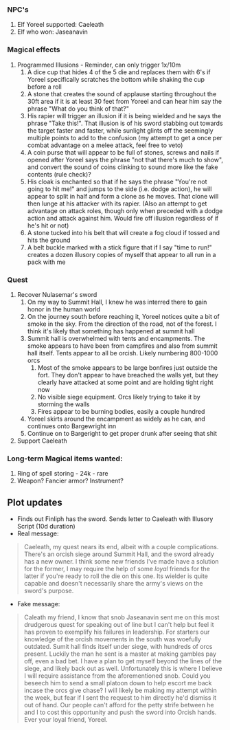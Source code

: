 ### NPC's
1. Elf Yoreel supported: Caeleath
2. Elf who won: Jaseanavin

### Magical effects
1. Programmed Illusions - Reminder, can only trigger 1x/10m
    1. A dice cup that hides 4 of the 5 die and replaces them with 6's if Yoreel specifically scratches the bottom while shaking the cup before a roll
    2. A stone that creates the sound of applause starting throughout the 30ft area if it is at least 30 feet from Yoreel and can hear him say the phrase "What do you think of that?"
    3. His rapier will trigger an illusion if it is being wielded and he says the phrase "Take this!".  That illusion is of his sword stabbing out towards the target faster and faster, while sunlight glints off the seemingly multiple points to add to the confusion (my attempt to get a once per combat advantage on a melee attack, feel free to veto)
    4. A coin purse that will appear to be full of stones, screws and nails if opened after Yoreel says the phrase "not that there's much to show", and convert the sound of coins clinking to sound more like the fake contents (rule check)?
    5. His cloak is enchanted so that if he says the phrase "You're not going to hit me!" and jumps to the side (i.e. dodge action), he will appear to split in half and form a clone as he moves. That clone will then lunge at his attacker with its rapier. (Also an attempt to get advantage on attack roles, though only when preceded with a dodge action and attack against him. Would fire off illusion regardless of if he's hit or not)
    6. A stone tucked into his belt that will create a fog cloud if tossed and hits the ground
    7. A belt buckle marked with a stick figure that if I say "time to run!" creates a dozen illusory copies of myself that appear to all run in a pack with me

### Quest
1. Recover Nulasemar's sword
    1. On my way to Summit Hall, I knew he was interred there to gain honor in the human world
    2. On the journey south before reaching it, Yoreel notices quite a bit of smoke in the sky. From the direction of the road, not of the forest. I think it's likely that something has happened at summit hall
    3. Summit hall is overwhelmed with tents and encampments. The smoke appears to have been from campfires and also from summit hall itself. Tents appear to all be orcish. Likely numbering 800-1000 orcs
        1. Most of the smoke appears to be large bonfires just outside the fort. They don't appear to have breached the walls yet, but they clearly have attacked at some point and are holding tight right now
        2. No visible siege equipment. Orcs likely trying to take it by storming the walls
        3. Fires appear to be burning bodies, easily a couple hundred
    4. Yoreel skirts around the encampment as widely as he can, and continues onto Bargewright inn
    5. Continue on to Bargeright to get proper drunk after seeing that shit
2. Support Caeleath

### Long-term Magical items wanted:
1. Ring of spell storing - 24k - rare
2. Weapon? Fancier armor? Instrument?

## Plot updates
* Finds out Finliph has the sword. Sends letter to Caeleath with Illusory Script (10d duration)
* Real message:
> Caeleath, my quest nears its end, albeit with a couple complications. There's an orcish siege around Summit Hall, and the sword already has a new owner. I think some new friends I've made have a solution for the former, I may require the help of some _loyal_ friends for the latter if you're ready to roll the die on this one. Its wielder is quite capable and doesn't necessarily share the army's views on the sword's purpose.
* Fake message:
> Caleath my friend, I know that snob Jaseanavin sent me on this most drudgerous quest for speaking out of line but I can't help but feel it has proven to exemplify his failures in leadership. For starters our knowledge of the orcish movements in the south was woefully outdated. Sumit hall finds itself under siege, with hundreds of orcs present. Luckily the man he sent is a master at making gambles pay off, even a bad bet. I have a plan to get myself beyond the lines of the siege, and likely back out as well. Unfortunately this is where I believe I will require assistance from the aforementioned snob. Could you beseech him to send a small platoon down to help escort me back incase the orcs give chase? I will likely be making my attempt within the week, but fear if I sent the request to him directly he'd dismiss it out of hand. Our people can't afford for the petty strife between he and I to cost this opportunity and push the sword into Orcish hands. Ever your loyal friend, Yoreel.